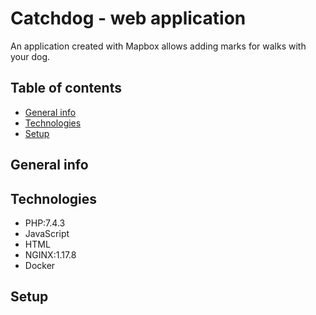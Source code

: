 # Catchdog - web application 

An application created with Mapbox allows adding marks for walks with your dog.

## Table of contents
* [General info](#general-info)
* [Technologies](#technologies)
* [Setup](#setup)

## General info

## Technologies

* PHP:7.4.3
* JavaScript
* HTML
* NGINX:1.17.8
* Docker

## Setup

